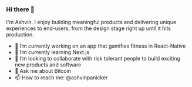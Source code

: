 ### Hi there 👋

I'm Ashvin. I enjoy building meaningful products and delivering unique experiences to end-users, from the design stage right up until it hits production.

- 🔭 I’m currently working on an app that gamifies fitness in React-Native
- 🌱 I’m currently learning Next.js
- 👯 I’m looking to collaborate with risk tolerant people to build exciting new products and software
- 💬 Ask me about Bitcoin
- 📫 How to reach me: @ashvinpanicker
 
<!--
**agnjkafgh/agnjkafgh** is a ✨ _special_ ✨ repository because its `README.md` (this file) appears on your GitHub profile.

Here are some ideas to get you started:

- 🔭 I’m currently working on ...
- 🌱 I’m currently learning ...
- 👯 I’m looking to collaborate on ...
- 🤔 I’m looking for help with ...
- 💬 Ask me about ...
- 📫 How to reach me: ...
- 😄 Pronouns: ...
- ⚡ Fun fact: ...
-->
